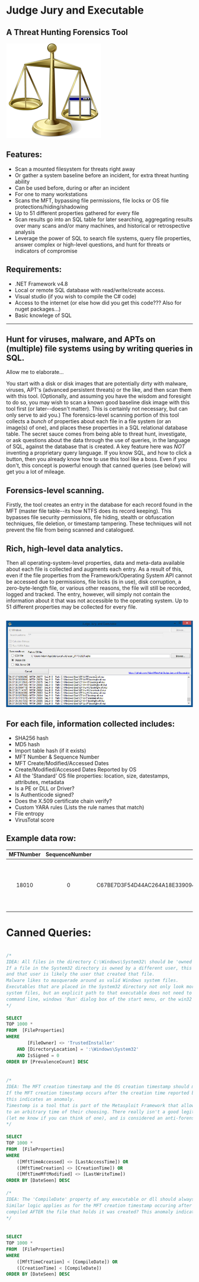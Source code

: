 # Judge Jury and Executable
## A Threat Hunting Forensics Tool


![Judge Jury and Executable Logo](https://github.com/AdamWhiteHat/Judge-Jury-and-Executable/blob/master/Logo.png "It's your environment, you be the judge, jury and executioner") 


## Features:
 - Scan a mounted filesystem for threats right away
 - Or gather a system baseline before an incident, for extra threat hunting ability
 - Can be used before, during or after an incident
 - For one to many workstations
 - Scans the MFT, bypassing file permissions, file locks or OS file protections/hiding/shadowing
 - Up to 51 different properties gathered for every file
 - Scan results go into an SQL table for later searching, aggregating results over many scans and/or many machines, and historical or retrospective analysis
 - Leverage the power of SQL to search file systems, query file properties, answer complex or high-level questions, and hunt for threats or indicators of compromise


## Requirements:
 - .NET Framework v4.8
 - Local or remote SQL database with read/write/create access.
 - Visual studio (if you wish to compile the C# code)
 - Access to the internet (or else how did you get this code??? Also for nuget packages...)
 - Basic knowlege of SQL



___




## Hunt for viruses, malware, and APTs on (multiple) file systems using by writing queries in SQL.


Allow me to elaborate...

You start with a disk or disk images that are potentially dirty with malware, viruses, APT's (advanced persistent threats) or the like, and then scan them with this tool. (Optionally, and assuming you have the wisdom and foresight to do so, you may wish to scan a known good baseline disk image with this tool first (or later--doesn't matter). This is certainly not necessary, but can only serve to aid you.) The forensics-level scanning portion of this tool collects a _bunch_ of properties about each file in a file system (or an image(s) of one), and places these properties in a SQL relational database table. The secret sauce comes from being able to threat hunt, investigate, or ask questions about the data through the use of queries, in the language of SQL, against the database that is created. A key feature here was _NOT_ inventing a proprietary query language. If you know SQL, and how to click a button, then you already know how to use this tool like a boss. Even if you don't, this concept is powerful enough that canned queries (see below) will get you a lot of mileage.


## Forensics-level scanning.
Firstly, the tool creates an entry in the database for each record found in the MFT (master file table--its how NTFS does its record keeping). This bypasses file security permissions, file hiding, stealth or obfuscation techniques, file deletion, or timestamp tampering. These techniques will not prevent the file from being scanned and catalogued.


## Rich, high-level data analytics.
Then all operating-system-level properties, data and meta-data available about each file is collected and augments each entry. As a result of this, even if the file properties from the Framework/Operating System API cannot be accessed due to permissions, file locks (is in use), disk corruption, a zero-byte-length file, or various other reasons, the file will still be recorded, logged and tracked. The entry, however, will simply not contain the information about it that was not accessible to the operating system. Up to 51 different properties may be collected for every file.
  

## 
![Screenshot](https://github.com/AdamWhiteHat/Judge-Jury-and-Executable/blob/master/Judge-Jury-and-Executable.PNG "Judge Jury and Executable Application Screenshot")
  
 
## For each file, information collected includes:
 - SHA256 hash
 - MD5 hash
 - Import table hash (if it exists)
 - MFT Number & Sequence Number
 - MFT Create/Modified/Accessed Dates
 - Create/Modified/Accessed Dates Reported by OS
 - All the 'Standard' OS file properties: location, size, datestamps, attributes, metadata
 - Is a PE or DLL or Driver?
 - Is Authenticode signed?
 - Does the X.509 certificate chain verify?
 - Custom YARA rules (Lists the rule names that match)
 - File entropy
 - VirusTotal score



## Example data row:
| MFTNumber | SequenceNumber | SHA256 | FullPath | Length | FileOwner | Attributes | IsExe | IsDll | IsDriver | BinaryType | IsSigned | IsSignatureValid | IsValidCertChain | IsTrusted | ImpHash | MD5 | SHA1 | CompileDate | MimeType | InternalName | ProductName | OriginalFileName | FileVersion | FileDescription | Copyright | Company | Language | Trademarks | Project | ApplicationName | Comment | Title | Link | ProviderItemID | ComputerName | DriveLetter | DirectoryLocation | Filename | Extension | CertSubject | CertIssuer | CertSerialNumber | CertThumbprint | CertNotBefore | CertNotAfter | PrevalenceCount | Entropy | YaraRulesMatched | DateSeen | MftTimeAccessed | MftTimeCreation | MftTimeModified | MftTimeMftModified | CreationTime | LastAccessTime | LastWriteTime |
|:-------------:|:-------------:|:-------------:|:-------------:|:-------------:|:-------------:|:-------------:|:-------------:|:-------------:|:-------------:|:-------------:|:-------------:|:-------------:|:-------------:|:-------------:|:-------------:|:-------------:|:-------------:|:-------------:|:-------------:|:-------------:|:-------------:|:-------------:|:-------------:|:-------------:|:-------------:|:-------------:|:-------------:|:-------------:|:-------------:|:-------------:|:-------------:|:-------------:|:-------------:|:-------------:|:-------------:|:-------------:|:-------------:|:-------------:|:-------------:|:-------------:|:-------------:|:-------------:|:-------------:|:-------------:|:-------------:|:-------------:|:-------------:|:-------------:|:-------------:|:-------------:|:-------------:|:-------------:|:-------------:|:-------------:|:-------------:|:-------------:|
| 18010 | 0 | C67BE7D3F54D44AC264A18E33909482F1F8CA7B7FBAAF5659EF71ED9F8092C34 | C:\Windows\WinSxS\amd64_windows-defender-service-cloudclean_31bf3856ad364e35_6.3.9600.18603_none_73d12e8145b3841b\SymSrv.dll | 149264 | TrustedInstaller | A | 1 | 1 | 0 | 16 | 1 | 1 | 0 | 1 | 5D54F5D721E301667338323AC07578E3 | 65FB3391EB26F5AC647FC40501D8E21D | 4B46DB2A99A47FF6A6EE376F4D79F5298BFF28A2 | 2010-02-01 20:15:48.0000000 | application/x-msdownload | symsrv.dll | Debugging Tools for Windows(R) | symsrv.dll | 6.12.2.633 | Symbol Server | © Microsoft Corporation. All rights reserved. | Microsoft Corporation | English (United States) |  |  |  |  |  |  |  | L | C | C:\Windows\WinSxS\amd64_windows-defender-service-cloudclean_31bf3856ad364e35_6.3.9600.18603_none_73d12e8145b3841b | SymSrv.dll | .dll | CN=Microsoft Corporation, OU=MOPR, O=Microsoft Corporation, L=Redmond, S=Washington, C=US | CN=Microsoft Code Signing PCA, O=Microsoft Corporation, L=Redmond, S=Washington, C=US | 6105F71E000000000032 | D468FAEB5190BF9DECD9827AF470F799C41A769C | 7/13/2009 5:00:18 PM | 10/13/2010 5:10:18 PM | 1 | 0 | NULL | 2020-10-25 06:17:12.0133333 | 2013-06-18 14:43:52.6497911 | 2013-08-22 06:56:50.9086288 | 2013-08-22 06:56:50.9086288 | 2019-01-15 19:13:49.1704756 | 2013-08-22 06:56:50.9086288 | 2013-08-22 06:56:50.9086288 | 2013-06-18 14:43:52.6497911 |



Canned Queries:
======

```SQL

/*
IDEA: All files in the directory C:\Windows\System32\ should be 'owned' by TrustedInstaller.
If a file in the System32 directory is owned by a different user, this indicates an anomaly, 
and that user is likely the user that created that file.
Malware likes to masquerade around as valid Windows system files.
Executables that are placed in the System32 directory not only look more official, as it is a common path for
system files, but an explicit path to that executable does not need to be supplied to execute it from the
command line, windows 'Run' dialog box of the start menu, or the win32 API call ShellExecute.
*/

SELECT 
TOP 1000 * 
FROM  [FileProperties]
WHERE
        [FileOwner] <> 'TrustedInstaller'
    AND [DirectoryLocation] = ':\Windows\System32'
    AND IsSigned = 0
ORDER BY [PrevalenceCount] DESC


/*
IDEA: The MFT creation timestamp and the OS creation timestamp should match.
If the MFT creation timestamp occurs after the creation time reported by the OS meta-data,
this indicates an anomaly.
Timestomp is a tool that is part of the Metasploit Framework that allows a user to backdate a file
to an arbitrary time of their choosing. There really isn't a good legitimate reason for doing this
(let me know if you can think of one), and is considered an anti-forensics technique.
*/

SELECT 
TOP 1000 * 
FROM  [FileProperties]
WHERE
	([MftTimeAccessed] <> [LastAccessTime]) OR
	([MftTimeCreation] <> [CreationTime]) OR
	([MftTimeMftModified] <> [LastWriteTime])
ORDER BY [DateSeen] DESC

/*
IDEA: The 'CompileDate' property of any executable or dll should always come before the creation timestamp for that file.
Similar logic applies as for the MFT creation timestamp occuring after the creation timestamp. How could a program have been
compiled AFTER the file that holds it was created? This anomaly indicates backdating or timestomping has occurred.
*/


SELECT 
TOP 1000 *
FROM  [FileProperties]
WHERE
	([MftTimeCreation] < [CompileDate]) OR
	([CreationTime] < [CompileDate])
ORDER BY [DateSeen] DESC


```
